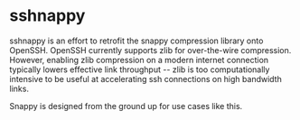 sshnappy
========

sshnappy is an effort to retrofit the snappy compression library onto OpenSSH.
OpenSSH currently supports zlib for over-the-wire compression.
However, enabling zlib compression on a modern internet connection typically lowers effective link throughput -- zlib is too computationally intensive to be useful at accelerating ssh connections on high bandwidth links.

Snappy is designed from the ground up for use cases like this.
